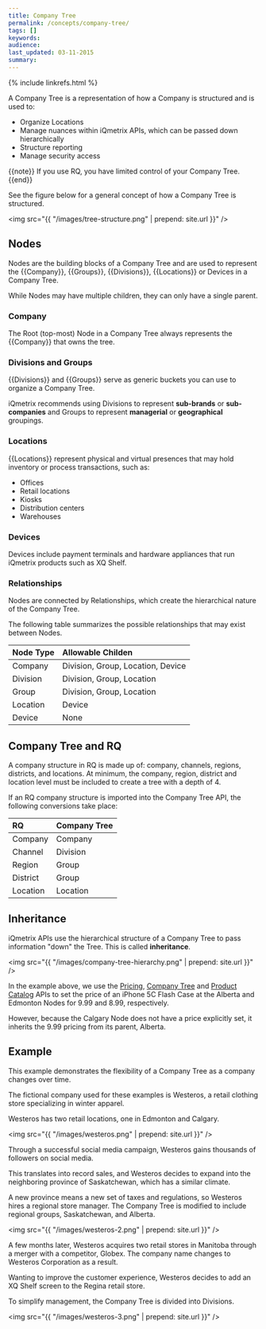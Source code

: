 ```yaml
---
title: Company Tree
permalink: /concepts/company-tree/
tags: []
keywords: 
audience: 
last_updated: 03-11-2015
summary: 
---
```


{% include linkrefs.html %}

A Company Tree is a representation of how a Company is structured and is used to: 

* Organize Locations
* Manage nuances within iQmetrix APIs, which can be passed down hierarchically 
* Structure reporting
* Manage security access

{{note}}
If you use RQ, you have limited control of your Company Tree.
{{end}}

See the figure below for a general concept of how a Company Tree is structured. 

<img src="{{ "/images/tree-structure.png" | prepend: site.url }}" />

## Nodes

Nodes are the building blocks of a Company Tree and are used to represent the {{Company}}, {{Groups}}, {{Divisions}}, {{Locations}} or Devices in a Company Tree. 

While Nodes may have multiple children, they can only have a single parent.

### Company

The Root (top-most) Node in a Company Tree always represents the {{Company}} that owns the tree.

### Divisions and Groups

{{Divisions}} and {{Groups}} serve as generic buckets you can use to organize a Company Tree.

iQmetrix recommends using Divisions to represent **sub-brands** or **sub-companies** and Groups to represent **managerial** or **geographical** groupings.

### Locations

{{Locations}} represent physical and virtual presences that may hold inventory or process transactions, such as:

* Offices
* Retail locations
* Kiosks
* Distribution centers
* Warehouses

### Devices

Devices include payment terminals and hardware appliances that run iQmetrix products such as XQ Shelf.

### Relationships

Nodes are connected by Relationships, which create the hierarchical nature of the Company Tree.

The following table summarizes the possible relationships that may exist between Nodes.

| Node Type | Allowable Childen |
|:----------|:------------------|
| Company | Division, Group, Location, Device |
| Division | Division, Group, Location | 
| Group | Division, Group, Location |
| Location | Device |
| Device | None |

## Company Tree and RQ

A company structure in RQ is made up of: company, channels, regions, districts, and locations. At minimum, the company, region, district and location level must be included to create a tree with a depth of 4. 

If an RQ company structure is imported into the Company Tree API, the following conversions take place:

| RQ | Company Tree |
|:---|:-------------|
| Company | Company |
| Channel | Division |
| Region | Group |
| District | Group |
| Location | Location |

## Inheritance

iQmetrix APIs use the hierarchical structure of a Company Tree to pass information "down" the Tree. This is called **inheritance**.

<img src="{{ "/images/company-tree-hierarchy.png" | prepend: site.url }}" />

In the example above, we use the [Pricing](/api/pricing), [Company Tree](/api/company-tree) and [Product Catalog](/api/catalog) APIs to set the price of an iPhone 5C Flash Case at the Alberta and Edmonton Nodes for 9.99 and 8.99, respectively.

However, because the Calgary Node does not have a price explicitly set, it inherits the 9.99 pricing from its parent, Alberta.

## Example

This example demonstrates the flexibility of a Company Tree as a company changes over time.

The fictional company used for these examples is Westeros, a retail clothing store specializing in winter apparel.

Westeros has two retail locations, one in Edmonton and Calgary. 

<img src="{{ "/images/westeros.png" | prepend: site.url }}" />

Through a successful social media campaign, Westeros gains thousands of followers on social media.

This translates into record sales, and Westeros decides to expand into the neighboring province of Saskatchewan, which has a similar climate.

A new province means a new set of taxes and regulations, so Westeros hires a regional store manager. The Company Tree is modified to include regional groups, Saskatchewan, and Alberta.

<img src="{{ "/images/westeros-2.png" | prepend: site.url }}" />

A few months later, Westeros acquires two retail stores in Manitoba through a merger with a competitor, Globex. The company name changes to Westeros Corporation as a result.

Wanting to improve the customer experience, Westeros decides to add an XQ Shelf screen to the Regina retail store.

To simplify management, the Company Tree is divided into Divisions.

<img src="{{ "/images/westeros-3.png" | prepend: site.url }}" />